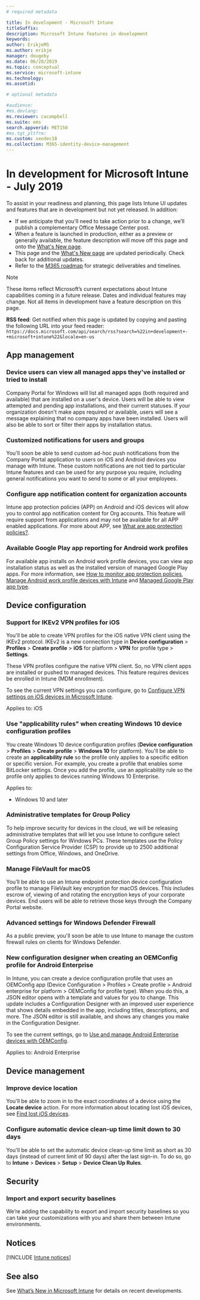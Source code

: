 ```yaml
---
# required metadata

title: In development - Microsoft Intune
titleSuffix: 
description: Microsoft Intune features in development
keywords:
author: ErikjeMS 
ms.author: erikje
manager: dougeby
ms.date: 06/28/2019
ms.topic: conceptual
ms.service: microsoft-intune
ms.technology:
ms.assetid: 

# optional metadata

#audience:
#ms.devlang:
ms.reviewer: cacampbell
ms.suite: ems
search.appverid: MET150
#ms.tgt_pltfrm:
ms.custom: seodec18
ms.collection: M365-identity-device-management
---
```


# In development for Microsoft Intune - July 2019

To assist in your readiness and planning, this page lists Intune UI updates and features that are in development but not yet released. In addition:

- If we anticipate that you'll need to take action prior to a change, we’ll publish a complementary Office Message Center post.
- When a feature is launched in production, either as a preview or generally available, the feature description will move off this page and onto the [What's New page](whats-new.md).
- This page and the [What's New page](whats-new.md) are updated periodically. Check back for additional updates.
- Refer to the [M365 roadmap](https://www.microsoft.com/microsoft-365/roadmap?rtc=2&filters=EMS) for strategic deliverables and timelines.

> [!Note]
> These items reflect Microsoft’s current expectations about Intune capabilities coming in a future release. Dates and individual features may change. Not all items in development have a feature description on this page.

**RSS feed**: Get notified when this page is updated by copying and pasting the following URL into your feed reader: `https://docs.microsoft.com/api/search/rss?search=%22in+development+-+microsoft+intune%22&locale=en-us`

<!--
## What's coming to Intune in the Azure portal 
## What's coming to Intune apps
## Notices
-->

<!-- Common categories:  
#### App management
#### Device configuration
#### Device enrollment
#### Device management
#### Intune apps
#### Monitor and troubleshoot
#### Role-based access control
#### Security

-->
 
<!-- ***********************************************-->
## App management

### Device users can view all managed apps they've installed or tried to install <!-- 2352913 -->
Company Portal for Windows will list all managed apps (both required and available) that are installed on a user's device. Users will be able to view attempted and pending app installations, and their current statuses. If your organization doesn't make apps required or available, users will see a message explaining that no company apps have been installed. Users will also be able to sort or filter their apps by installation status.

### Customized notifications for users and groups    <!-- 16766574   -->
You'll soon be able to send custom ad-hoc push notifications from the Company Portal application to users on iOS and Android devices you manage with Intune. These custom notifications are not tied to particular Intune features and can be used for any purpose you require, including general notifications you want to send to some or all your employees.  

### Configure app notification content for organization accounts <!-- 2576686 -->
Intune app protection policies (APP) on Android and iOS devices will allow you to control app notification content for Org accounts. This feature will require support from applications and may not be available for all APP enabled applications. For more about APP, see [What are app protection policies?](app-protection-policy.md).

### Available Google Play app reporting for Android work profiles <!-- 3041956  -->
For available app installs on Android work profile devices, you can view app installation status as well as the installed version of managed Google Play apps. For more information, see [How to monitor app protection policies](app-protection-policies-monitor.md), [Manage Android work profile devices with Intune](android-enterprise-overview.md) and [Managed Google Play app type](apps-add-android-for-work.md#managed-google-play-app-type).

<!-- ***********************************************-->
## Device configuration


### Support for IKEv2 VPN profiles for iOS <!-- 1943438 -->
You'll be able to create VPN profiles for the iOS native VPN client using the IKEv2 protocol. IKEv2 is a new connection type in **Device configuration** > **Profiles** > **Create profile** > **iOS** for platform > **VPN** for profile type > **Settings**.

These VPN profiles configure the native VPN client. So, no VPN client apps are installed or pushed to managed devices. This feature requires devices be enrolled in Intune (MDM enrollment).

To see the current VPN settings you can configure, go to [Configure VPN settings on iOS devices in Microsoft Intune](vpn-settings-ios.md).

Applies to: iOS

### Use "applicability rules" when creating Windows 10 device configuration profiles <!-- 2549910 -->
You create Windows 10 device configuration profiles (**Device configuration** > **Profiles** > **Create profile** > **Windows 10** for platform). You'll be able to create an **applicability rule** so the profile only applies to a specific edition or specific version. For example, you create a profile that enables some BitLocker settings. Once you add the profile, use an applicability rule so the profile only applies to devices running Windows 10 Enterprise.

Applies to: 
- Windows 10 and later

### Administrative templates for Group Policy     <!--  3510695 -->
To help improve security for devices in the cloud, we will be releasing administrative templates that will let you use Intune to configure select Group Policy settings for Windows PCs.  These templates use the Policy Configuration Service Provider (CSP) to provide up to 2500 additional settings from Office, Windows, and OneDrive.

### Manage FileVault for macOS   <!--  3858502 + 1210104   -->
You’ll be able to use an Intune endpoint protection device configuration profile to manage FileVault key encryption for macOS devices. This includes escrow of, viewing of and rotating the encryption keys of your corporate devices. End users will be able to retrieve those keys through the Company Portal website.

### Advanced settings for Windows Defender Firewall   <!--  1311949     -->
As a public preview, you'll soon be able to use Intune to manage the custom firewall rules on clients for Windows Defender.  

### New configuration designer when creating an OEMConfig profile for Android Enterprise <!-- 3712769  -->
In Intune, you can create a device configuration profile that uses an OEMConfig app (Device Configuration > Profiles > Create profile > Android enterprise for platform > OEMConfig for profile type). When you do this, a JSON editor opens with a template and values for you to change. This update includes a Configuration Designer with an improved user experience that shows details embedded in the app, including titles, descriptions, and more. The JSON editor is still available, and shows any changes you make in the Configuration Designer.

To see the current settings, go to [Use and manage Android Enterprise devices with OEMConfig](android-oem-configuration-overview.md).

Applies to: Android Enterprise


<!-- ***********************************************-->
## Device management

### Improve device location<!-- 3855417 -->
You'll be able to zoom in to the exact coordinates of a device using the **Locate device** action. For more information about locating lost iOS devices, see [Find lost iOS devices](device-locate.md).

### Configure automatic device clean-up time limit down to 30 days <!--4231059  -->
You'll be able to set the automatic device clean-up time limit as short as 30 days (instead of current limit of 90 days) after the last sign-in. To do so, go to **Intune** > **Devices** > **Setup** > **Device Clean Up Rules**.


<!-- ***********************************************-->
## Security

### Import and export security baselines    <!--3408610          -->  
We’re adding the capability to export and import security baselines so you can take your customizations with you and share them between Intune environments.



<!-- ***********************************************-->
## Notices

[!INCLUDE [Intune notices](./includes/intune-notices.md)]

## See also
See [What’s New in Microsoft Intune](whats-new.md) for details on recent developments.


